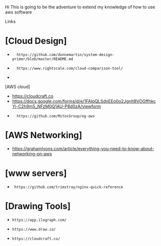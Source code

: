 Hi
This is going to be the adventure to extend my knowledge of how to use aws software

Links

# [Cloud Design]
*       https://github.com/donnemartin/system-design-primer/blob/master/README.md
*       https://www.rightscale.com/cloud-comparison-tool/
*
[AWS cloud]
*	https://cloudcraft.co
* 	https://docs.google.com/forms/d/e/1FAIpQLSdnEEo0o2JgnIt8VOGffhkcYj-C2h9m5_NFzM0Q1AU-P8d0zA/viewform
*       https://github.com/MitocGroup/og-aws


#  [AWS Networking]

*	https://grahamlyons.com/article/everything-you-need-to-know-about-networking-on-aws

#  [www servers]
*      https://github.com/trimstray/nginx-quick-reference


#  [Drawing Tools]
*     https://app.ilograph.com/
*     https://www.draw.io/
*     https://cloudcraft.co/

